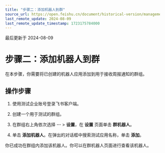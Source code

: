 ```yaml
---
title: "步骤二：添加机器人到群"
source_url: https://open.feishu.cn/document/historical-version/management-weekly-report-based-docs/step-2-add-the-robot-to-the-group
last_remote_update: 2024-08-09
last_remote_update_timestamp: 1723175784000
---
```

最后更新于 2024-08-09

# 步骤二：添加机器人到群
在本步骤，你需要将已创建的机器人应用添加到用于接收周报通知的群组。
## 操作步骤

1. 使用测试企业账号登录飞书客户端。

2. 创建一个用于测试的群组。

3. 在群组右上角依次选择 **···** > **设置**，在 **设置** 页面单击 **群机器人**。

4. 单击 **添加机器人**。在弹出的对话框中搜索测试应用名称，单击 **添加**。

你已成功在群组内添加该机器人。你可以在群机器人页面进行查看该机器人。
